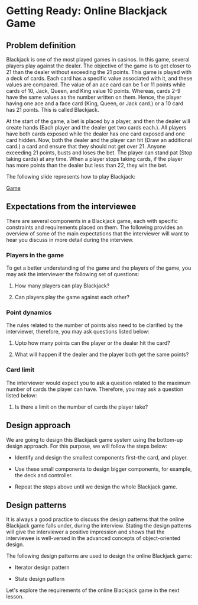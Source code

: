 # Getting Ready: Online Blackjack Game
## Problem definition
Blackjack is one of the most played games in casinos. In this game, several players play against the dealer. The objective of the game is to get closer to 21 than the dealer without exceeding the 21 points. This game is played with a deck of cards. Each card has a specific value associated with it, and these values are compared. The value of an ace card can be 1 or 11 points while cards of 10, Jack, Queen, and King value 10 points. Whereas, cards 2-9 have the same values as the number written on them. Hence, the player having one ace and a face card (King, Queen, or Jack card.) or a 10 card has 21 points. This is called Blackjack.

At the start of the game, a bet is placed by a player, and then the dealer will create hands (Each player and the dealer get two cards each.). All players have both cards exposed while the dealer has one card exposed and one card hidden. Now, both the dealer and the player can hit (Draw an additional card.) a card and ensure that they should not get over 21. Anyone exceeding 21 points, busts and loses the bet. The player can stand pat (Stop taking cards) at any time. When a player stops taking cards, if the player has more points than the dealer but less than 22, they win the bet.

The following slide represents how to play Blackjack:

[Game](./game)

## Expectations from the interviewee
There are several components in a Blackjack game, each with specific constraints and requirements placed on them. The following provides an overview of some of the main expectations that the interviewer will want to hear you discuss in more detail during the interview.

### Players in the game
To get a better understanding of the game and the players of the game, you may ask the interviewer the following set of questions:

1. How many players can play Blackjack?

2. Can players play the game against each other?

### Point dynamics
The rules related to the number of points also need to be clarified by the interviewer, therefore, you may ask questions listed below:

1. Upto how many points can the player or the dealer hit the card?

2. What will happen if the dealer and the player both get the same points?

### Card limit
The interviewer would expect you to ask a question related to the maximum number of cards the player can have. Therefore, you may ask a question listed below:

1. Is there a limit on the number of cards the player take?

## Design approach
We are going to design this Blackjack game system using the bottom-up design approach. For this purpose, we will follow the steps below:

- Identify and design the smallest components first–the card, and player.

- Use these small components to design bigger components, for example, the deck and controller.

- Repeat the steps above until we design the whole Blackjack game.

## Design patterns
It is always a good practice to discuss the design patterns that the online Blackjack game falls under, during the interview. Stating the design patterns will give the interviewer a positive impression and shows that the interviewee is well-versed in the advanced concepts of object-oriented design.

The following design patterns are used to design the online Blackjack game:

- Iterator design pattern

- State design pattern

Let's explore the requirements of the online Blackjack game in the next lesson.
